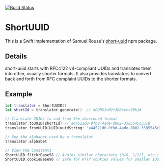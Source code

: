 [![Build Status](https://travis-ci.com/jrikhof/short-uuid-swift.svg?branch=master)](https://travis-ci.com/jrikhof/short-uuid-swift)

# ShortUUID

This is a Swift implementation of Samuel Rouse's [short-uuid](https://github.com/oculus42/short-uuid) npm package.

## Details ##

short-uuid starts with RFC4122 v4-compliant UUIDs and translates them into other, usually shorter formats. It also provides translators to convert back and forth from RFC complaint UUIDs to the shorter formats.

## Example ##

```swift
let translator = ShortUUID()
let shortId = translator.generate()  // eGQRS1nM2t3E8xxcc2BhjA

// Translate UUIDs to and from the shortened format
translator.toUUID(shortId) // a44521d0-0fb8-4ade-8002-3385545c3318
translator.fromUUID(UUID(uuidString: "a44521d0-0fb8-4ade-8002-3385545c3318")!) // mhvXdrZT4jP5T8vBxuvm75

// See the alphabet used by a translator
translator.alphabet

// View the constants
ShortUUID.flickrBase58 // Avoids similar characters (0/O, 1/I/l, etc.)
ShortUUID.cookieBase90 // Safe for HTTP cookies values for smaller IDs.
```
